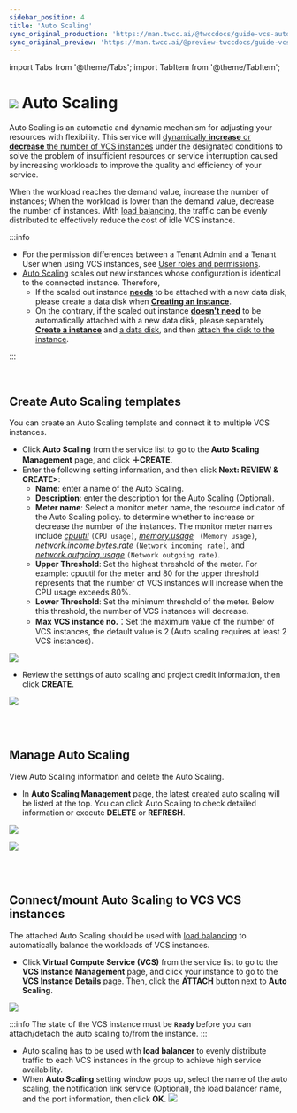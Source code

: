 ```yaml
---
sidebar_position: 4
title: 'Auto Scaling'
sync_original_production: 'https://man.twcc.ai/@twccdocs/guide-vcs-auto-sacling-en'
sync_original_preview: 'https://man.twcc.ai/@preview-twccdocs/guide-vcs-auto-sacling-en'
---
```


import Tabs from '@theme/Tabs';
import TabItem from '@theme/TabItem';

# ![](https://cos.twcc.ai/SYS-MANUAL/uploads/upload_fe3143064a67e3d04615d38683938427.png) Auto Scaling

Auto Scaling is an automatic and dynamic mechanism for adjusting your resources with flexibility. This service will <ins>dynamically **increase** or **decrease** the number of VCS instances</ins> under the designated conditions to solve the problem of insufficient resources or service interruption caused by increasing workloads to improve the quality and efficiency of your service.

When the workload reaches the demand value, increase the number of instances; When the workload is lower than the demand value, decrease the number of instances. With [load balancing](https://man.twcc.ai/@twccdocs/guide-vcs-lbs-en), the traffic can be evenly distributed to effectively reduce the cost of idle VCS instance.



:::info
- For the permission differences between a Tenant Admin and a Tenant User when using VCS instances, see [<ins>User roles and permissions</ins>](https://man.twcc.ai/@twccdocs/role-main-en/https%3A%2F%2Fman.twcc.ai%2F%40twccdocs%2Frole-netndsec-en#Auto-Scaling).
- [<ins>Auto Scaling</ins>](https://man.twcc.ai/@twccdocs/guide-vcs-auto-sacling-en) scales out new instances whose configuration is identical to the connected instance. Therefore,
    - If the scaled out instance <ins>**needs**</ins> to be attached with a new data disk, please create a data disk when **[<ins>Creating an instance</ins>](https://man.twcc.ai/@twccdocs/guide-vcs-create-en)**.
    - On the contrary, if the scaled out instance <ins>**doesn't need**</ins> to be automatically attached with a new data disk, please separately **[<ins>Create a instance</ins>](https://man.twcc.ai/@twccdocs/guide-vcs-create-en)** and [<ins>a data disk</ins>](https://man.twcc.ai/@twccdocs/guide-vcs-vds-create-data-disk-en), and then [<ins>attach the disk to the instance</ins>](https://man.twcc.ai/@twccdocs/guide-vcs-vds-manage-disk-en#%E9%80%A3%E7%B5%90%E8%87%B3%E8%99%9B%E6%93%AC%E9%81%8B%E7%AE%97%E5%80%8B%E9%AB%94).

:::

<br/>

## Create Auto Scaling templates

You can create an Auto Scaling template and connect it to multiple VCS instances.

<Tabs>

<TabItem value="TWCC Portal" label="TWCC Portal">

* Click **Auto Scaling** from the service list to go to the **Auto Scaling Management** page, and click **＋CREATE**.
* Enter the following setting information, and then click **Next: REVIEW & CREATE>**:
    * **Name**: enter a name of the Auto Scaling.
    * **Description**: enter the description for the Auto Scaling (Optional).
    * **Meter name**: Select a monitor meter name, the resource indicator of the Auto Scaling policy. to determine whether to increase or decrease the number of the instances. The monitor meter names include <ins>*cpuutil*</ins> `(CPU usage)`, <ins>*memory.usage*</ins> ` (Memory usage)`, <ins>*network.income.bytes.rate*</ins> `(Network incoming rate)`, and <ins>*network.outgoing.usage*</ins> `(Network outgoing rate)`.
    * **Upper Threshold**: Set the highest threshold of the meter. For example: cpuutil for the meter and 80 for the upper threshold represents that the number of VCS instances will increase when the CPU usage exceeds 80%.
    * **Lower Threshold**: Set the minimum threshold of the meter. Below this threshold, the number of VCS instances will decrease.
    * **Max VCS instance no.**：Set the maximum value of the number of VCS instances, the default value is 2 (Auto scaling requires at least 2 VCS instances).

![](https://cos.twcc.ai/SYS-MANUAL/uploads/upload_7be82db163d8270de60a4c1ce4fe86f4.png)


* Review the settings of auto scaling and project credit information, then click **CREATE**.

![](https://cos.twcc.ai/SYS-MANUAL/uploads/upload_f17dfd01bc19df05beda61762d728a12.png)

</TabItem>

<TabItem value="TWCC CLI" label="TWCC CLI (Not yet supported)">

<br/>

</TabItem>

</Tabs>

<br/>


## Manage Auto Scaling

View Auto Scaling information and delete the Auto Scaling.

<Tabs>

<TabItem value="TWCC Portal" label="TWCC Portal">


* In **Auto Scaling Management** page, the latest created auto scaling will be listed at the top. You can click Auto Scaling to check detailed information or execute **DELETE** or **REFRESH**.

![](https://cos.twcc.ai/SYS-MANUAL/uploads/upload_784684345530ff7d728c9f2c37b629ea.png)


![](https://cos.twcc.ai/SYS-MANUAL/uploads/upload_8401d370680f2f63f744352090e16a52.png)

</TabItem>

<TabItem value="TWCC CLI" label="TWCC CLI (Not yet supported)">

<br/>

</TabItem>

</Tabs>

<br/>


## Connect/mount Auto Scaling to VCS VCS instances

The attached Auto Scaling should be used with [load balancing](https://man.twcc.ai/@twccdocs/guide-vcs-lbs-en) to automatically balance the workloads of VCS instances.


<Tabs>

<TabItem value="TWCC Portal" label="TWCC Portal">

*  Click **Virtual Compute Service (VCS)** from the service list to go to the **VCS Instance Management** page, and click your instance to go to the **VCS Instance Details** page. Then, click the **ATTACH** button next to **Auto Scaling**.

![](https://cos.twcc.ai/SYS-MANUAL/uploads/upload_a8032a2324394293f8960a0f4ffc8394.png)


:::info
The state of the VCS instance must be **`Ready`** before you can attach/detach the auto scaling to/from the instance.
:::

* Auto scaling has to be used with **load balancer** to evenly distribute traffic to each VCS instances in the group to achieve high service availability. 
* When **Auto Scaling** setting window pops up, select the name of the auto scaling, the notification link service (Optional), the load balancer name, and the port information, then click **OK**.
![](https://cos.twcc.ai/SYS-MANUAL/uploads/upload_7a487763035e7d9553b675d54e29cb03.png)


</TabItem>

<TabItem value="TWCC CLI" label="TWCC CLI (Not yet supported)">

<br/>

</TabItem>

</Tabs>
